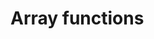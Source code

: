# Array functions

##

```JS

```

##

```JS

```

##

```JS

```

##

```JS

```

##

```JS

```

##

```JS

```

##

```JS

```

##

```JS

```

##

```JS

```

##

```JS

```

##

```JS

```

##

```JS

```
